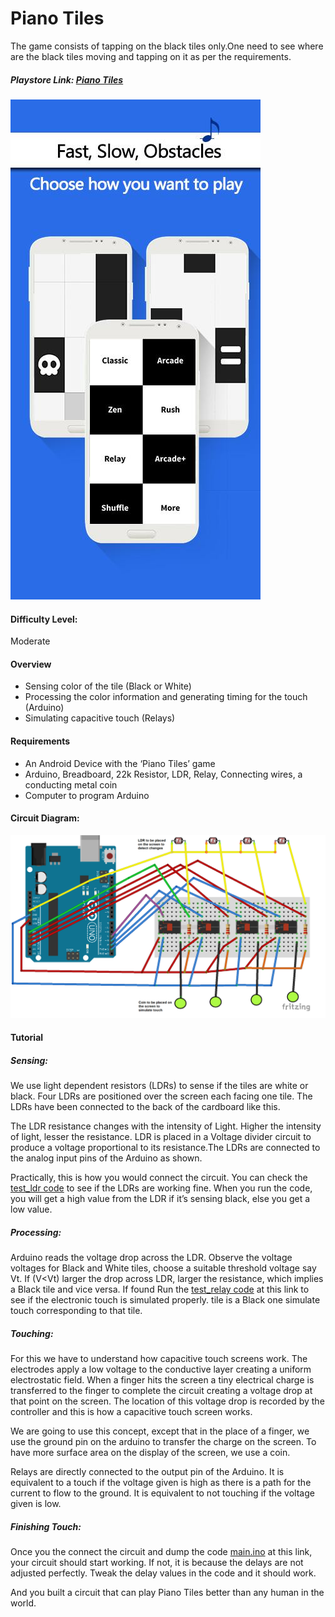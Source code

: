 # Piano Tiles

The game consists of tapping on the black tiles only.One need to see where are the black tiles moving and tapping on it as per the requirements.

##### Playstore Link: [Piano Tiles](https://play.google.com/store/apps/details?id=com.umonistudio.tile&hl=en)

![Image](/Images/piano_tiles.jpg)
 
#### Difficulty Level:
Moderate

#### Overview
- Sensing color of the tile (Black or White)
- Processing the color information and generating timing  for the touch (Arduino)
- Simulating capacitive touch (Relays)


#### Requirements
- An Android Device with the ‘Piano Tiles’ game
- Arduino, Breadboard, 22k Resistor, LDR, Relay, Connecting wires, a conducting metal coin
- Computer to program Arduino

#### Circuit Diagram:
![Piano Tiles Circuit](/Images/piano_tiles_circuit.png)

#### Tutorial

##### Sensing:
We use light dependent resistors (LDRs) to sense if the tiles are white or black.  Four LDRs are positioned over the screen each facing one tile. The LDRs have been connected to the back of the cardboard like this.

The LDR resistance changes with the intensity of Light. Higher the intensity of light, lesser the resistance. LDR is placed in a Voltage divider circuit to produce a voltage proportional to its resistance.The LDRs are connected to the analog input pins of the Arduino as shown.

Practically, this is how you would connect the circuit. You can check the [test_ldr code](https://github.com/psurya1994/arduino-plays-piano-tiles/blob/master/Code/test_ldr/test_ldr.ino) to see if the LDRs are working fine. When you run the code, you will get a high value from the LDR if it’s sensing black, else you get a low value.



##### Processing:
Arduino reads the voltage drop across the LDR. Observe the voltage voltages for Black and White tiles, choose a suitable threshold voltage say Vt.  If  (V<Vt) larger the drop across LDR, larger the resistance, which implies a Black tile and vice versa. If found 
Run the [test_relay code](https://github.com/psurya1994/arduino-plays-piano-tiles/blob/master/Code/test_touch/test_touch.ino) at this link to see if the electronic touch is simulated properly.
tile is a Black one simulate touch corresponding to that tile. 

##### Touching:
For this we have to understand how capacitive touch screens work. The electrodes apply a low voltage to the conductive layer creating a uniform electrostatic field. When a finger hits the screen a tiny electrical charge is transferred to the finger to complete the circuit creating a voltage drop at that point on the screen. The location of this voltage drop is recorded by the controller and this is how a capacitive touch screen works.

We are going to use this concept, except that in the place of a finger, we use the ground pin on the arduino to transfer the charge on the screen. To have more surface area on the display of the screen, we use a coin.

Relays are directly connected to the output pin of the Arduino. It is equivalent to a touch if the voltage given is high as there is a path for the current to flow to the ground. It is equivalent to not touching if the voltage given is low.

##### Finishing Touch:
Once you the connect the circuit and dump the code [main.ino](https://github.com/psurya1994/arduino-plays-piano-tiles/blob/master/Code/main/main.ino) at this link, your circuit should start working. If not, it is because the delays are not adjusted perfectly. Tweak the delay values in the code and it should work.

And you built a circuit that can play Piano Tiles better than any human in the world.
